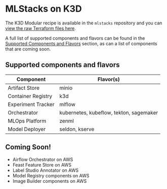 # MLStacks on K3D

The K3D Modular recipe is available in the `mlstacks` repository and you can
[view the raw Terraform files here](https://github.com/zenml-io/mlops-stacks/tree/main/src/mlstacks/terraform/k3d-modular).

A full list of supported components and flavors can be found in the
[Supported Components and Flavors](#supported-components-and-flavors) section,
as can a list of components that are coming soon.

## Supported components and flavors

| Component          | Flavor(s)                               |
| ------------------ | --------------------------------------- |
| Artifact Store     | minio                                   |
| Container Registry | k3d                                     |
| Experiment Tracker | mlflow                                  |
| Orchestrator       | kubernetes, kubeflow, tekton, sagemaker |
| MLOps Platform     | zenml                                   |
| Model Deployer     | seldon, kserve                          |

## Coming Soon!

- Airflow Orchestrator on AWS
- Feast Feature Store on AWS
- Label Studio Annotator on AWS
- Model Registry components on AWS
- Image Builder components on AWS
